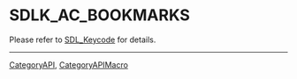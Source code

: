 # SDLK_AC_BOOKMARKS

Please refer to [SDL_Keycode](SDL_Keycode) for details.

----
[CategoryAPI](CategoryAPI), [CategoryAPIMacro](CategoryAPIMacro)

